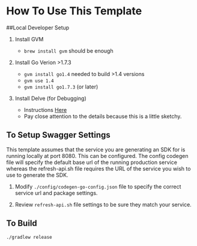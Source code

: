 How To Use This Template
========================

##Local Developer Setup

1. Install GVM
    - ```brew install gvm``` should be enough

2. Install Go Verion >1.7.3
    - ```gvm install go1.4``` needed to build >1.4 versions
    - ```gvm use 1.4```
    - ```gvm install go1.7.3``` (or later)


3. Install Delve (for Debugging)
    - Instructions [Here](https://github.com/derekparker/delve/tree/master/Documentation/installation)
    - Pay close attention to the details because this is a little sketchy.
  
## To Setup Swagger Settings
This template assumes that the service you are generating an SDK for is running locally at port 8080.  This can be configured.  The config codegen file will specify the default base url of the running production service whereas the refresh-api.sh file requires the URL of the service you wish to use to generate the SDK. 
1. Modify ```./config/codegen-go-config.json``` file to specify the correct service url and package settings.

2. Review ```refresh-api.sh``` file settings to be sure they match your service.  
    
## To Build

```
./gradlew release
```